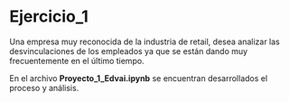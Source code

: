 # Ejercicio_1
Una empresa muy reconocida de la industria de retail, desea analizar las  desvinculaciones de los empleados ya que se están dando muy frecuentemente en  el último tiempo.

En el archivo **Proyecto_1_Edvai.ipynb** se encuentran desarrollados el proceso y análisis.

